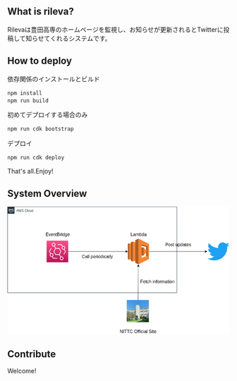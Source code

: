 ## What is rileva?
Rilevaは豊田高専のホームページを監視し、お知らせが更新されるとTwitterに投稿して知らせてくれるシステムです。

## How to deploy 
依存関係のインストールとビルド
```sh
npm install
npm run build
```
初めてデプロイする場合のみ
```sh
npm run cdk bootstrap
```
デプロイ
```sh
npm run cdk deploy
```

That's all.Enjoy!

## System Overview
![picture 1](system-overview.png)  


## Contribute
Welcome!
